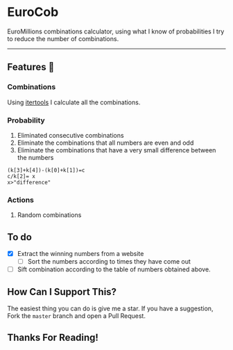 # EuroCob 
EuroMillions combinations calculator, using what I know of probabilities I try to reduce the number of combinations.

------------
## Features 🚀

### Combinations
Using [itertools](https://docs.python.org/3/library/itertools.html "itertools") I calculate all the combinations.

### Probability
1. Eliminated consecutive combinations
2. Eliminate the combinations that all numbers are even and odd
3. Eliminate the combinations that have a very small difference between the numbers

```
(k[3]+k[4])-(k[0]+k[1])=c
c/k[2]= x
x>"difference"
```

### Actions
1. Random combinations

## To do
- [x] Extract the winning numbers from a website
   - [ ] Sort the numbers according to times they have come out
- [ ] Sift combination according to the table of numbers obtained above.

## How Can I Support This?
The easiest thing you can do is give me a star.
If you have a suggestion, Fork the `master` branch and open a Pull Request.
## Thanks For Reading!
